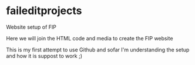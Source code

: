 # faileditprojects
Website setup of FIP

Here we will join the HTML code and media to create the FIP website

This is my first attempt to use Github and sofar I'm understanding the setup and how it is suppost to work ;)
